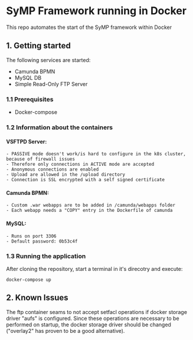 # SyMP Framework running in Docker 
This repo automates the start of the SyMP framework within Docker

## 1. Getting started
The following services are started:
- Camunda BPMN 
- MySQL DB
- Simple Read-Only FTP Server 

### 1.1 Prerequisites
- Docker-compose

### 1.2 Information about the containers

#### VSFTPD Server:
    - PASSIVE mode doesn't work/is hard to configure in the k8s cluster, because of firewall issues
    - Therefore only connections in ACTIVE mode are accepted
    - Anonymous connections are enabled 
    - Upload are allowed in the /upload directory 
    - Connection is SSL encrypted with a self signed certificate
    
#### Camunda BPMN:
    - Custom .war webapps are to be added in /camunda/webapps folder
    - Each webapp needs a "COPY" entry in the Dockerfile of camunda

#### MySQL:
    - Runs on port 3306
    - Default password: 0b53c4f 

### 1.3 Running the application

After cloning the repository, start a terminal in it's direcotry and execute: 

```
docker-compose up
```

## 2. Known Issues
The ftp container seams to not accept setfacl operations if docker storage driver "aufs" is configured. Since these operations are necessary to be performed on startup, the docker storage driver should be changed ("overlay2" has proven to be a good alternative).